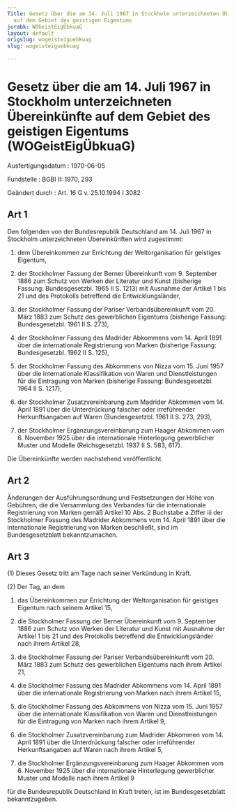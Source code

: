 ```yaml
---
Title: Gesetz über die am 14. Juli 1967 in Stockholm unterzeichneten Übereinkünfte
  auf dem Gebiet des geistigen Eigentums
jurabk: WOGeistEigÜbkuaG
layout: default
origslug: wogeisteiguebkuag
slug: wogeisteiguebkuag

---
```


# Gesetz über die am 14. Juli 1967 in Stockholm unterzeichneten Übereinkünfte auf dem Gebiet des geistigen Eigentums (WOGeistEigÜbkuaG)

Ausfertigungsdatum
:   1970-06-05

Fundstelle
:   BGBl II: 1970, 293

Geändert durch
:   Art. 16 G v. 25.10.1994 I 3082


## Art 1

Den folgenden von der Bundesrepublik Deutschland am 14. Juli 1967 in
Stockholm unterzeichneten Übereinkünften wird zugestimmt:

1.  dem Übereinkommen zur Errichtung der Weltorganisation für geistiges
    Eigentum,


2.  der Stockholmer Fassung der Berner Übereinkunft vom 9. September 1886
    zum Schutz von Werken der Literatur und Kunst (bisherige Fassung:
    Bundesgesetzbl. 1965 II S. 1213) mit Ausnahme der Artikel 1 bis 21 und
    des Protokolls betreffend die Entwicklungsländer,


3.  der Stockholmer Fassung der Pariser Verbandsübereinkunft vom 20. März
    1883 zum Schutz des gewerblichen Eigentums (bisherige Fassung:
    Bundesgesetzbl. 1961 II S. 273),


4.  der Stockholmer Fassung des Madrider Abkommens vom 14. April 1891 über
    die internationale Registrierung von Marken (bisherige Fassung:
    Bundesgesetzbl. 1962 II S. 125),


5.  der Stockholmer Fassung des Abkommens von Nizza vom 15. Juni 1957 über
    die internationale Klassifikation von Waren und Dienstleistungen für
    die Eintragung von Marken (bisherige Fassung: Bundesgesetzbl. 1964 II
    S. 1217),


6.  der Stockholmer Zusatzvereinbarung zum Madrider Abkommen vom 14. April
    1891 über die Unterdrückung falscher oder irreführender
    Herkunftsangaben auf Waren (Bundesgesetzbl. 1961 II S. 273, 293),


7.  der Stockholmer Ergänzungsvereinbarung zum Haager Abkommen vom 6.
    November 1925 über die internationale Hinterlegung gewerblicher Muster
    und Modelle (Reichsgesetzbl. 1937 II S. 583, 617).



Die Übereinkünfte werden nachstehend veröffentlicht.


## Art 2

Änderungen der Ausführungsordnung und Festsetzungen der Höhe von
Gebühren, die die Versammlung des Verbandes für die internationale
Registrierung von Marken gemäß Artikel 10 Abs. 2 Buchstabe a Ziffer
iii der Stockholmer Fassung des Madrider Abkommens vom 14. April 1891
über die internationale Registrierung von Marken beschließt, sind im
Bundesgesetzblatt bekanntzumachen.


## Art 3

(1) Dieses Gesetz tritt am Tage nach seiner Verkündung in Kraft.

(2) Der Tag, an dem

1.  das Übereinkommen zur Errichtung der Weltorganisation für geistiges
    Eigentum nach seinem Artikel 15,


2.  die Stockholmer Fassung der Berner Übereinkunft vom 9. September 1886
    zum Schutz von Werken der Literatur und Kunst mit Ausnahme der Artikel
    1 bis 21 und des Protokolls betreffend die Entwicklungsländer nach
    ihrem Artikel 28,


3.  die Stockholmer Fassung der Pariser Verbandsübereinkunft vom 20. März
    1883 zum Schutz des gewerblichen Eigentums nach ihrem Artikel 21,


4.  die Stockholmer Fassung des Madrider Abkommens vom 14. April 1891 über
    die internationale Registrierung von Marken nach ihrem Artikel 15,


5.  die Stockholmer Fassung des Abkommens von Nizza vom 15. Juni 1957 über
    die internationale Klassifikation von Waren und Dienstleistungen für
    die Eintragung von Marken nach ihrem Artikel 9,


6.  die Stockholmer Zusatzvereinbarung zum Madrider Abkommen vom 14. April
    1891 über die Unterdrückung falscher oder irreführender
    Herkunftsangaben auf Waren nach ihrem Artikel 5,


7.  die Stockholmer Ergänzungsvereinbarung zum Haager Abkommen vom 6.
    November 1925 über die internationale Hinterlegung gewerblicher Muster
    und Modelle nach ihrem Artikel 9



für die Bundesrepublik Deutschland in Kraft treten, ist im
Bundesgesetzblatt bekanntzugeben.


